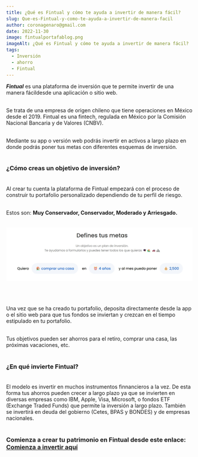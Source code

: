 ```yaml
---
title: ¿Qué es Fintual y cómo te ayuda a invertir de manera fácil?
slug: Que-es-Fintual-y-como-te-ayuda-a-invertir-de-manera-facil
author: coronagenaro@gmail.com
date: 2022-11-30
image: fintualportafablog.png
imageAlt: ¿Qué es Fintual y cómo te ayuda a invertir de manera fácil?
tags:
  - Inversión
  - ahorro
  - Fintual
---
```

***F﻿intual*** es una plataforma de inversión que te permite invertir de una manera fácildesde una aplicación o sitio web.<br/><br/>

S﻿e trata de una empresa de origen chileno que tiene operaciones en México desde el 2019. Fintual es una fintech, regulada en México por la Comisión Nacional Bancaria  y de Valores (CNBV).<br/><br/>

M﻿ediante su app o versión web podrás invertir en activos a largo plazo en donde podrás poner tus metas con diferentes esquemas de inversión.<br/><br/>

### **¿﻿Cómo creas un objetivo de inversión?**<br/><br/>

A﻿l crear tu cuenta la plataforma de Fintual empezará con el proceso de construir tu portafolio personalizado dependiendo de tu perfil de riesgo.<br/><br/>

E﻿stos son: **Muy Conservador, Conservador, Moderado y Arriesgado.**<br/><br/>

![](fintualobjetivos.jpg "¿Qué es Fintual y cómo te ayuda a invertir de manera fácil?")

<br/><br/>

U﻿na vez que se ha creado tu portafolio, deposita directamente desde la app o el sitio web para que tus fondos se inviertan y crezcan en el tiempo estipulado en tu portafolio.<br/><br/>

T﻿us objetivos pueden ser ahorros para el retiro, comprar una casa, las próximas vacaciones, etc.<br/><br/>

### **¿En qué invierte Fintual?**<br/><br/>

E﻿l modelo es invertir en muchos instrumentos finnancieros a la vez. D﻿e esta forma tus ahorros pueden crecer a largo plazo ya que se invierten en diversas empresas como IBM, Apple, Visa, Microsoft, o fondos ETF (Exchange Traded Funds) que permite la inversión a largo plazo. También se invertirá en deuda del gobierno (Cetes, BPAS y BONDES) y de empresas nacionales.<br/><br/>

### C﻿omienza a crear tu patrimonio en Fintual desde este enlace: **[Comienza a invertir aquí](https://fintual.mx/r/genaroc6)**